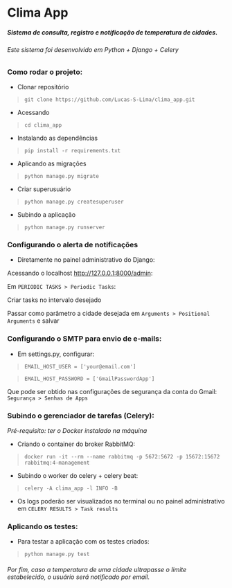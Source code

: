 # Clima App 
##### Sistema de consulta, registro e notificação de temperatura de cidades.

###### Este sistema foi desenvolvido em Python + Django + Celery

### Como rodar o projeto: 

* Clonar repositório

> `git clone https://github.com/Lucas-S-Lima/clima_app.git`

* Acessando

> `cd clima_app`

* Instalando as dependências

> `pip install -r requirements.txt`

* Aplicando as migrações

> `python manage.py migrate`

* Criar superusuário
>`python manage.py createsuperuser`

* Subindo a aplicação

> `python manage.py runserver`

### Configurando o alerta de notificações

* Diretamente no painel administrativo do Django:

Acessando o localhost http://127.0.0.1:8000/admin:


Em `PERIODIC TASKS > Periodic Tasks`:

Criar tasks no intervalo desejado

Passar como parâmetro a cidade desejada em `Arguments > Positional Arguments` e salvar


### Configurando o SMTP para envio de e-mails:

* Em settings.py, configurar:

>`EMAIL_HOST_USER = ['your@email.com']`

>`EMAIL_HOST_PASSWORD = ['GmailPasswordApp']`

Que pode ser obtido nas configurações de segurança da conta do Gmail: `Segurança > Senhas de Apps`


### Subindo o gerenciador de tarefas (Celery):

*Pré-requisito: ter o Docker instalado na máquina*


* Criando o container do broker RabbitMQ:

> `docker run -it --rm --name rabbitmq -p 5672:5672 -p 15672:15672 rabbitmq:4-management`

* Subindo o worker do celery + celery beat:

> `celery -A clima_app -l INFO -B`

* Os logs poderão ser visualizados no terminal ou no painel administrativo em `CELERY RESULTS > Task results`

### Aplicando os testes:

* Para testar a aplicação com os testes criados:

> `python manage.py test`

###### Por fim, caso a temperatura de uma cidade ultrapasse o limite estabelecido, o usuário será notificado por email.


